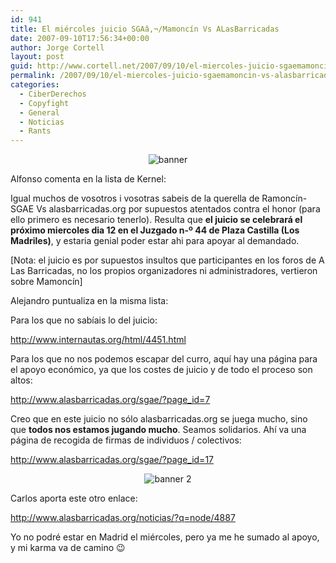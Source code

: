 ```yaml
---
id: 941
title: El miércoles juicio SGAâ‚¬/Mamoncí­n Vs ALasBarricadas
date: 2007-09-10T17:56:34+00:00
author: Jorge Cortell
layout: post
guid: http://www.cortell.net/2007/09/10/el-miercoles-juicio-sgaemamoncin-vs-alasbarricadas/
permalink: /2007/09/10/el-miercoles-juicio-sgaemamoncin-vs-alasbarricadas/
categories:
  - CiberDerechos
  - Copyfight
  - General
  - Noticias
  - Rants
---
```

<div style="text-align: center">
  <img alt="banner" title="banner" src="http://www.alasbarricadas.org/sgae/material/banner140.jpg" />
</div>

Alfonso comenta en la lista de Kernel:

Igual muchos de vosotros i vosotras sabeis de la querella de Ramoncí­n-SGAE Vs alasbarricadas.org por supuestos atentados contra el honor (para ello primero es necesario tenerlo). Resulta que **el juicio se celebrará el próximo miercoles dia 12 en el Juzgado n-º 44 de Plaza Castilla (Los Madriles)**, y estaria genial poder estar ahi para apoyar al demandado.

[Nota: el juicio es por supuestos insultos que participantes en los foros de A Las Barricadas, no los propios organizadores ni administradores, vertieron sobre Mamoncí­n]

Alejandro puntualiza en la misma lista:

Para los que no sabí­ais lo del juicio:
  
<a target="_blank" title="noticia Internautas" href="http://www.internautas.org/html/4451.html">http://www.internautas.org/html/4451.html</a>

Para los que no nos podemos escapar del curro, aquí­ hay una página para el apoyo económico, ya que los costes de juicio y de todo el proceso son altos:
  
<a target="_blank" title="ALasBarricadas" href="http://www.alasbarricadas.org/sgae/?page_id=7">http://www.alasbarricadas.org/sgae/?page_id=7</a>

Creo que en este juicio no sólo alasbarricadas.org se juega mucho, sino que **todos nos estamos jugando mucho**. Seamos solidarios. Ahí­ va una página de recogida de firmas de individuos / colectivos:
  
<a target="_blank" title="Solidarí­zate" href="http://www.alasbarricadas.org/sgae/?page_id=17">http://www.alasbarricadas.org/sgae/?page_id=17</a>

<div style="text-align: center">
  <img alt="banner 2" title="banner 2" src="http://www.alasbarricadas.org/sgae/material/firmas2.png" />
</div>

Carlos aporta este otro enlace:
  
<a target="_blank" title="Más info" href="http://www.alasbarricadas.org/noticias/?q=node/4887">http://www.alasbarricadas.org/noticias/?q=node/4887</a>
  
Yo no podré estar en Madrid el miércoles, pero ya me he sumado al apoyo, y mi karma va de camino 😉